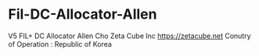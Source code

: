 # Fil-DC-Allocator-Allen
V5 FIL+ DC Allocator Allen Cho Zeta Cube Inc https://zetacube.net
Conutry of Operation : Republic of Korea
